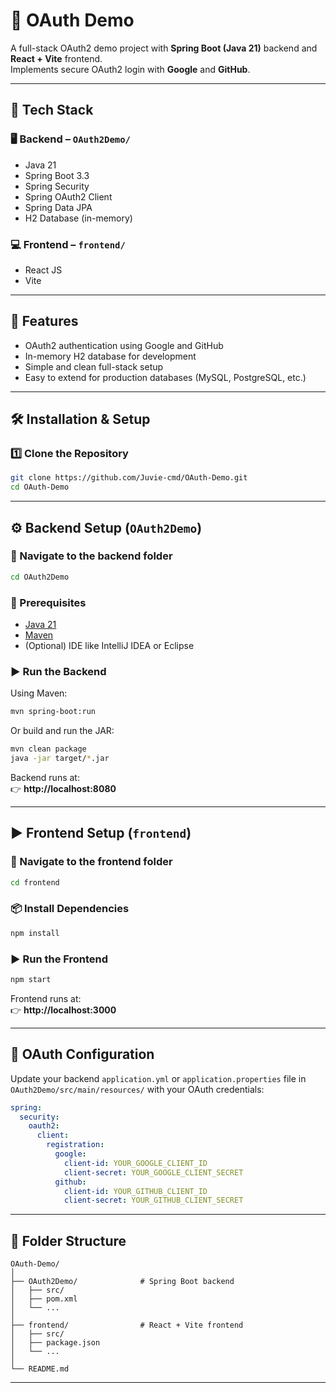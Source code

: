 # 📘 OAuth Demo

A full-stack OAuth2 demo project with **Spring Boot (Java 21)** backend and **React + Vite** frontend.  
Implements secure OAuth2 login with **Google** and **GitHub**.

---

## 🧩 Tech Stack

### 🖥️ Backend – `OAuth2Demo/`
- Java 21  
- Spring Boot 3.3  
- Spring Security  
- Spring OAuth2 Client  
- Spring Data JPA  
- H2 Database (in-memory)  

### 💻 Frontend – `frontend/`
- React JS  
- Vite  

---

## 🚀 Features

- OAuth2 authentication using Google and GitHub  
- In-memory H2 database for development  
- Simple and clean full-stack setup  
- Easy to extend for production databases (MySQL, PostgreSQL, etc.)

---

## 🛠️ Installation & Setup

### 1️⃣ Clone the Repository

```bash
git clone https://github.com/Juvie-cmd/OAuth-Demo.git
cd OAuth-Demo
```

---

## ⚙️ Backend Setup (`OAuth2Demo`)

### 📁 Navigate to the backend folder
```bash
cd OAuth2Demo
```

### 🧰 Prerequisites
- [Java 21](https://adoptium.net/)
- [Maven](https://maven.apache.org/)
- (Optional) IDE like IntelliJ IDEA or Eclipse

### ▶️ Run the Backend
Using Maven:
```bash
mvn spring-boot:run
```

Or build and run the JAR:
```bash
mvn clean package
java -jar target/*.jar
```

Backend runs at:  
👉 **http://localhost:8080**

---

## ▶️ Frontend Setup (`frontend`)

### 📁 Navigate to the frontend folder
```bash
cd frontend
```

### 📦 Install Dependencies
```bash
npm install
```

### ▶️ Run the Frontend
```bash
npm start
```

Frontend runs at:  
👉 **http://localhost:3000**

---

## 🔗 OAuth Configuration

Update your backend `application.yml` or `application.properties` file in `OAuth2Demo/src/main/resources/` with your OAuth credentials:

```yaml
spring:
  security:
    oauth2:
      client:
        registration:
          google:
            client-id: YOUR_GOOGLE_CLIENT_ID
            client-secret: YOUR_GOOGLE_CLIENT_SECRET
          github:
            client-id: YOUR_GITHUB_CLIENT_ID
            client-secret: YOUR_GITHUB_CLIENT_SECRET
```

---

## 📂 Folder Structure

```
OAuth-Demo/
│
├── OAuth2Demo/              # Spring Boot backend
│   ├── src/
│   ├── pom.xml
│   └── ...
│
├── frontend/                # React + Vite frontend
│   ├── src/
│   ├── package.json
│   └── ...
│
└── README.md
```

---
